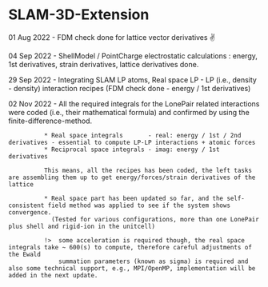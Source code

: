 # SLAM-3D-Extension

01 Aug 2022 - FDM check done for lattice vector derivatives ✌️

04 Sep 2022 - ShellModel / PointCharge electrostatic calculations : energy, 1st derivatives, strain derivatives, lattice derivatives done.

29 Sep 2022 - Integrating SLAM LP atoms, Real space LP - LP (i.e., density - density) interaction recipes 
              (FDM check done - energy / 1st derivatives)

02 Nov 2022 - All the required integrals for the LonePair related interactions were coded (i.e., their mathematical formula) and confirmed by using
              the finite-difference-method.
              
              * Real space integrals       - real: energy / 1st / 2nd derivatives - essential to compute LP-LP interactions + atomic forces
              * Reciprocal space integrals - imag: energy / 1st derivatives
              
              This means, all the recipes has been coded, the left tasks are assembling them up to get energy/forces/strain derivatives of the lattice
              
              * Real space part has been updated so far, and the self-consistent field method was applied to see if the system shows convergence.
                (Tested for various configurations, more than one LonePair plus shell and rigid-ion in the unitcell)
                
              !>  some acceleration is required though, the real space integrals take ~ 600(s) to compute, therefore careful adjustments of the Ewald
                  summation parameters (known as sigma) is required and also some technical support, e.g., MPI/OpenMP, implementation will be added in the next update.
